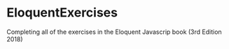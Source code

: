 # EloquentExercises
Completing all of the exercises in the Eloquent Javascrip book (3rd Edition 2018)
